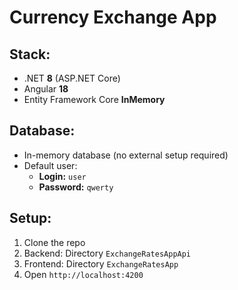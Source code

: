# Currency Exchange App

## Stack:
- .NET **8** (ASP.NET Core)
- Angular **18**
- Entity Framework Core **InMemory**

## Database:
- In-memory database (no external setup required)
- Default user:  
  - **Login:** `user`  
  - **Password:** `qwerty`

## Setup:
1. Clone the repo
2. Backend: Directory `ExchangeRatesAppApi`
3. Frontend: Directory `ExchangeRatesApp`
4. Open `http://localhost:4200`
